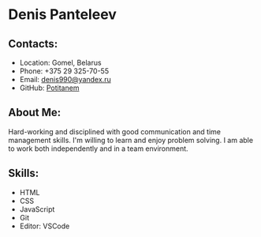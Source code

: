 # Denis Panteleev
## Contacts:
* Location: Gomel, Belarus
* Phone: +375 29 325-70-55
* Email: denis990@yandex.ru
* GitHub: [Potitanem](https://github.com/Potitanem)
## About Me:
Hard-working and
disciplined with good
communication and time
management skills. I'm
willing to learn and enjoy
problem solving. I am able
to work both independently
and in a team environment.
## Skills:
* HTML
* CSS
* JavaScript
* Git
* Editor: VSCode